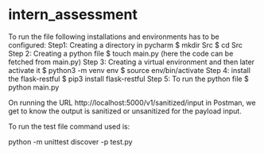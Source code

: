 # intern_assessment
To run the file following installations and environments has to be configured:
Step1: Creating a directory in pycharm
$ mkdir Src
$ cd Src
Step 2: Creating a python file 
$ touch main.py
(here the code can be fetched from main.py) 
Step 3: Creating a virtual environment and then later activate it
$ python3 -m venv env
$ source env/bin/activate
Step 4: install the flask-restful 
$ pip3 install flask-restful
Step 5: To run the python file 
$ python main.py

On running the URL http://localhost:5000/v1/sanitized/input in Postman, we get to know the output is sanitized or unsanitized for the payload input.

To run the test file command used is: 

python -m unittest discover -p test.py
